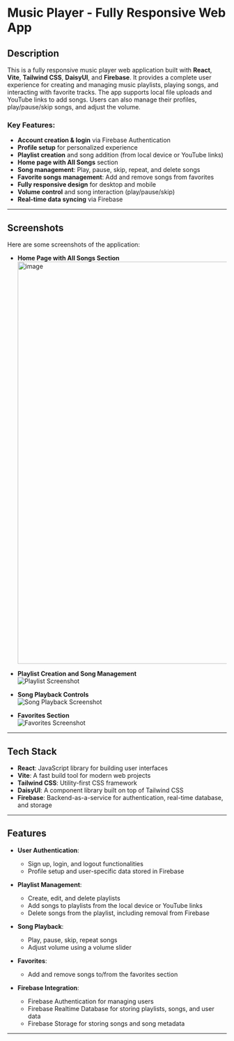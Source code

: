 # **Music Player - Fully Responsive Web App**

## **Description**

This is a fully responsive music player web application built with **React**, **Vite**, **Tailwind CSS**, **DaisyUI**, and **Firebase**. It provides a complete user experience for creating and managing music playlists, playing songs, and interacting with favorite tracks. The app supports local file uploads and YouTube links to add songs. Users can also manage their profiles, play/pause/skip songs, and adjust the volume.

### **Key Features**:
- **Account creation & login** via Firebase Authentication
- **Profile setup** for personalized experience
- **Playlist creation** and song addition (from local device or YouTube links)
- **Home page with All Songs** section
- **Song management**: Play, pause, skip, repeat, and delete songs
- **Favorite songs management**: Add and remove songs from favorites
- **Fully responsive design** for desktop and mobile
- **Volume control** and song interaction (play/pause/skip)
- **Real-time data syncing** via Firebase

---

## **Screenshots**

Here are some screenshots of the application:

- **Home Page with All Songs Section**  
  <img width="1919" height="924" alt="image" src="https://github.com/user-attachments/assets/663b3f65-d7b2-4c64-9d41-cdd787b11b79" />


- **Playlist Creation and Song Management**  
  ![Playlist Screenshot](./screenshots/playlist_management.png)

- **Song Playback Controls**  
  ![Song Playback Screenshot](./screenshots/song_playback.png)

- **Favorites Section**  
  ![Favorites Screenshot](./screenshots/favorites_section.png)


---

## **Tech Stack**

- **React**: JavaScript library for building user interfaces
- **Vite**: A fast build tool for modern web projects
- **Tailwind CSS**: Utility-first CSS framework
- **DaisyUI**: A component library built on top of Tailwind CSS
- **Firebase**: Backend-as-a-service for authentication, real-time database, and storage

---

## **Features**

- **User Authentication**:
  - Sign up, login, and logout functionalities
  - Profile setup and user-specific data stored in Firebase
  
- **Playlist Management**:
  - Create, edit, and delete playlists
  - Add songs to playlists from the local device or YouTube links
  - Delete songs from the playlist, including removal from Firebase
  
- **Song Playback**:
  - Play, pause, skip, repeat songs
  - Adjust volume using a volume slider

- **Favorites**:
  - Add and remove songs to/from the favorites section
  
- **Firebase Integration**:
  - Firebase Authentication for managing users
  - Firebase Realtime Database for storing playlists, songs, and user data
  - Firebase Storage for storing songs and song metadata

---

